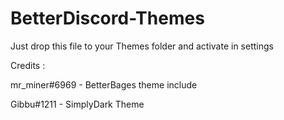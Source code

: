 # BetterDiscord-Themes
Just drop this file to your Themes folder and activate in settings


Credits :


mr_miner#6969 - BetterBages theme include

Gibbu#1211 - SimplyDark Theme
